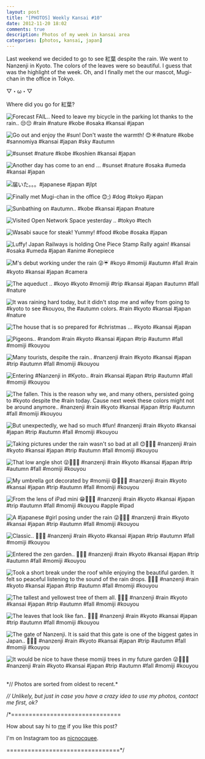 ```yaml
---
layout: post
title: "[PHOTOS] Weekly Kansai #10"
date: 2012-11-20 18:02
comments: true
description: Photos of my week in kansai area
categories: [photos, kansai, japan]
---
```

Last weekend we decided to go to see 紅葉 despite the rain. We went to Nanzenji in Kyoto. The colors of the leaves were so beautiful. I guess that was the highlight of the week. Oh, and I finally met the our mascot, Mugi-chan in the office in Tokyo. 

▽・ω・▽

Where did you go for 紅葉?

![Forecast FAIL.. Need to leave my bicycle in the parking lot thanks to the rain.. 😒😔 #rain #nature #kobe #osaka #kansai #japan](http://distilleryimage0.s3.amazonaws.com/055185f02d5e11e28d0622000a9e13b7_7.jpg) 
 
 <!-- more -->
 
![Go out and enjoy the #sun! Don't waste the warmth! 😊☀#nature #kobe #sannomiya #kansai #japan #sky #autumn](http://distilleryimage3.s3.amazonaws.com/c5fdc19c2e0d11e289bf22000a1fa4a9_7.jpg) 
 
 
![#sunset #nature #kobe #koshien #kansai #japan](http://distilleryimage9.s3.amazonaws.com/7db1d2642e2d11e281d822000a1f9682_7.jpg) 
 
 
![Another day has come to an end ... #sunset #nature #osaka #umeda #kansai #japan](http://distilleryimage0.s3.amazonaws.com/ba73cab22e3311e28ce622000a9f13a7_7.jpg) 
 
 
![届いた。。。#japanese #japan #jlpt](http://distilleryimage7.s3.amazonaws.com/8ab8b8122e5d11e2a1fa22000a1f9261_7.jpg) 
 
 
![Finally met Mugi-chan in the office 😊;) #dog #tokyo #japan](http://distilleryimage3.s3.amazonaws.com/0de0440c2f0411e2aaec22000a1faf7c_7.jpg) 
 
 
![Sunbathing on #autumn.. #kobe #kansai #japan #nature](http://distilleryimage11.s3.amazonaws.com/ab38d89c2fd911e282761231381b75ef_7.jpg) 
 
 
![Visited Open Network Space yesterday .. #tokyo #tech](http://distilleryimage9.s3.amazonaws.com/789b18682fda11e29f481231381311b2_7.jpg) 
 
 
![Wasabi sauce for steak! Yummy! #food #kobe #osaka #japan](http://distilleryimage2.s3.amazonaws.com/21fbb5262ffd11e2bf9022000a1fb723_7.jpg) 
 
 
![Luffy! Japan Railways is holding One Piece Stamp Rally again! #kansai #osaka #umeda #japan #anime #onepiece](http://distilleryimage1.s3.amazonaws.com/a607aea0307111e2b19622000a1f9d89_7.jpg) 
 
 
![M's debut working under the rain 😜☔ #koyo #momiji #autumn #fall #rain #kyoto #kansai #japan #camera](http://distilleryimage10.s3.amazonaws.com/d6a9ca0a308711e29ca422000a1faf19_7.jpg) 
 
 
![The aqueduct .. #koyo #kyoto #momiji #trip #kansai #japan #autumn #fall #nature](http://distilleryimage3.s3.amazonaws.com/f403fb8e308c11e294471231380f602c_7.jpg) 
 
 
![It was raining hard today, but it didn't stop me and wifey from going to #kyoto to see #kouyou, the #autumn colors. #rain #kyoto #kansai #japan #nature](http://distilleryimage11.s3.amazonaws.com/d8b132fc30a511e28ed122000a9f1311_7.jpg) 
 
 
![The house that is so prepared for #christmas ... #kyoto #kansai #japan](http://distilleryimage7.s3.amazonaws.com/a5ca40b030a811e2b3ea1231381b5bcd_7.jpg) 
 
 
![Pigeons.. #random #rain #kyoto #kansai #japan #trip #autumn #fall #momiji #kouyou](http://distilleryimage10.s3.amazonaws.com/1373b1c830a911e2b85522000a9e28f2_7.jpg) 
 
 
![Many tourists, despite the rain.. #nanzenji #rain #kyoto #kansai #japan #trip #autumn #fall #momiji #kouyou](http://distilleryimage8.s3.amazonaws.com/a726885230b111e2ae2a22000a1f9723_7.jpg) 
 
 
![Entering #Nanzenji in #Kyoto.. #rain #kansai #japan #trip #autumn #fall #momiji #kouyou](http://distilleryimage2.s3.amazonaws.com/dfde674630b111e28ddc22000a9f15db_7.jpg) 
 
 
![The fallen. This is the reason why we, and many others, persisted going to #kyoto despite the #rain today. Cause next week these colors might not be around anymore.. #nanzenji #rain #kyoto #kansai #japan #trip #autumn #fall #momiji #kouyou](http://distilleryimage4.s3.amazonaws.com/448edfa430b211e28ef622000a1fa434_7.jpg) 
 
 
![But unexpectedly, we had so much #fun! #nanzenji #rain #kyoto #kansai #japan #trip #autumn #fall #momiji #kouyou](http://distilleryimage2.s3.amazonaws.com/c533044630b211e2896422000a1fb003_7.jpg) 
 
 
![Taking pictures under the rain wasn't so bad at all 😊🍁🍃🍂 #nanzenji #rain #kyoto #kansai #japan #trip #autumn #fall #momiji #kouyou](http://distilleryimage4.s3.amazonaws.com/e9bbe45430b211e2b95b22000a1fab39_7.jpg) 
 
 
![That low angle shot 😜🍁🍃🍂 #nanzenji #rain #kyoto #kansai #japan #trip #autumn #fall #momiji #kouyou](http://distilleryimage2.s3.amazonaws.com/203c572a30b311e286531231381b3c35_7.jpg) 
 
 
![My umbrella got decorated by #momiji 😄🍁🍃🍂 #nanzenji #rain #kyoto #kansai #japan #trip #autumn #fall #momiji #kouyou](http://distilleryimage4.s3.amazonaws.com/515f63f630b311e29ae122000a1f9a03_7.jpg) 
 
 
![From the lens of iPad mini 😁🍁🍃🍂 #nanzenji #rain #kyoto #kansai #japan #trip #autumn #fall #momiji #kouyou #apple #ipad](http://distilleryimage5.s3.amazonaws.com/86ac73dc30b311e2bea8123138016001_7.jpg) 
 
 
![A #japanese #girl posing under the rain 😜🍁🍃🍂 #nanzenji #rain #kyoto #kansai #japan #trip #autumn #fall #momiji #kouyou](http://distilleryimage3.s3.amazonaws.com/bed6409e30b311e29a0922000a1f8c1a_7.jpg) 
 
 
![Classic.. 🍁🍃🍂 #nanzenji #rain #kyoto #kansai #japan #trip #autumn #fall #momiji #kouyou](http://distilleryimage0.s3.amazonaws.com/f8f532e430b311e28a2e22000a1fbc67_7.jpg) 
 
 
![Entered the zen garden.. 🍁🍃🍂 #nanzenji #rain #kyoto #kansai #japan #trip #autumn #fall #momiji #kouyou](http://distilleryimage2.s3.amazonaws.com/48b1f61e30b411e282761231381b75ef_7.jpg) 
 
 
![Took a short break under the roof while enjoying the beautiful garden. It felt so peaceful listening to the sound of the rain drops. 🍁🍃🍂 #nanzenji #rain #kyoto #kansai #japan #trip #autumn #fall #momiji #kouyou](http://distilleryimage10.s3.amazonaws.com/8971db6030b411e280ff22000a9e2923_7.jpg) 
 
 
![The tallest and yellowest tree of them all. 🍁🍃🍂 #nanzenji #rain #kyoto #kansai #japan #trip #autumn #fall #momiji #kouyou](http://distilleryimage0.s3.amazonaws.com/2c6b14e430b511e2bacf1231381b5934_7.jpg) 
 
 
![The leaves that look like fan.. 🍁🍃🍂 #nanzenji #rain #kyoto #kansai #japan #trip #autumn #fall #momiji #kouyou](http://distilleryimage5.s3.amazonaws.com/67c963e230b511e2a9dd22000a9e29a7_7.jpg) 
 
 
![The gate of Nanzenji. It is said that this gate is one of the biggest gates in Japan.. 🍁🍃🍂 #nanzenji #rain #kyoto #kansai #japan #trip #autumn #fall #momiji #kouyou](http://distilleryimage1.s3.amazonaws.com/8ebaa3da30b511e2aaa822000a1fb0dd_7.jpg) 
 
 
![It would be nice to have these momiji trees in my future garden 😜🍁🍃🍂 #nanzenji #rain #kyoto #kansai #japan #trip #autumn #fall #momiji #kouyou](http://distilleryimage9.s3.amazonaws.com/baca016e30b511e28e8322000a1f9686_7.jpg)



<br/>
*// Photos are sorted from oldest to recent.*

*// Unlikely, but just in case you have a crazy idea to use my photos, contact me first, ok?*

/*===============================

How about say hi to [me](http://twitter.com/nicnocquee) if you like this post?

I'm on Instagram too as [nicnocquee](instagram://user?username=nicnocquee).

================================*/
